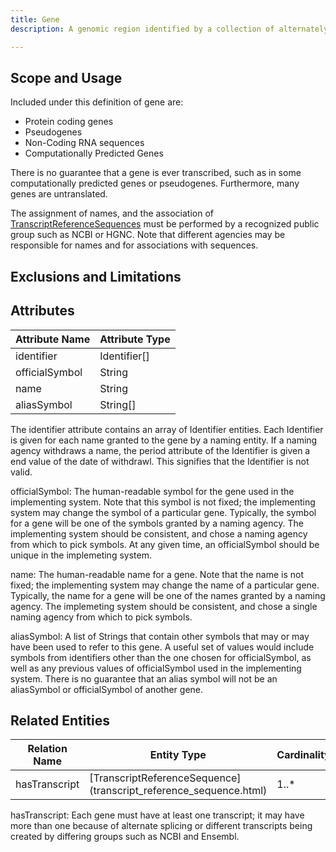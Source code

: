 ```yaml
---
title: Gene
description: A genomic region identified by a collection of alternately spliced ReferenceTranscriptSequences, given a name by one or more naming agencies.

---
```


Scope and Usage
---------------

Included under this definition of gene are:
  * Protein coding genes
  * Pseudogenes
  * Non-Coding RNA sequences
  * Computationally Predicted Genes

There is no guarantee that a gene is ever transcribed, such as in some computationally predicted genes or pseudogenes.   Furthermore, many genes are untranslated.

The assignment of names, and the association of [TranscriptReferenceSequences](transcript_reference_sequence.html) must be performed by a recognized public group such as NCBI or HGNC.  Note that different agencies may be responsible for names and for associations with sequences.

Exclusions and Limitations
--------------------------



Attributes
----------

|Attribute Name | Attribute Type|
|---------------|---------------|
|identifier     | Identifier[] |
|officialSymbol | String |
|name           | String |
|aliasSymbol    | String[] |

The identifier attribute contains an array of Identifier entities. Each Identifier is given for each name granted to the gene by a naming entity.  If a naming agency withdraws a name, the period attribute of the Identifier is given a end value of the date of withdrawl.  This signifies that the Identifier is not valid.

officialSymbol: The human-readable symbol for the gene used in the implementing system.  Note that this symbol is not fixed; the implementing system may change the symbol of a particular gene.  Typically, the symbol for a gene will be one of the symbols granted by a naming agency.  The implementing system should be consistent, and chose a naming agency from which to pick symbols.  At any given time, an officialSymbol should be unique in the implemeting system.

name: The human-readable name for a gene.  Note that the name is not fixed; the implementing system may change the name of a particular gene.  Typically, the name for a gene will be one of the names granted by a naming agency.  The implemeting system should be consistent, and chose a single naming agency from which to pick symbols.

aliasSymbol: A list of Strings that contain other symbols that may or may have been used to refer to this gene.  A useful set of values would include symbols from identifiers other than the one chosen for officialSymbol, as well as any previous values of officialSymbol used in the implementing system.  There is no guarantee that an alias symbol will not be an aliasSymbol or officialSymbol of another gene.

Related Entities
----------------

| Relation Name | Entity Type | Cardinality |
|---------------|-------------|-------------|
| hasTranscript | [TranscriptReferenceSequence] (transcript_reference_sequence.html) | 1..* |

hasTranscript:   Each gene must have at least one transcript; it may have more than one because of alternate splicing or different transcripts being created by differing groups such as NCBI and Ensembl.
